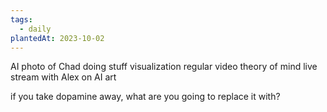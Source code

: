 ```yaml
---
tags:
  - daily
plantedAt: 2023-10-02
---
```

AI photo of Chad doing stuff visualization 
regular video theory of mind
live stream with Alex on AI art

if you take dopamine away, what are you going to replace it with?